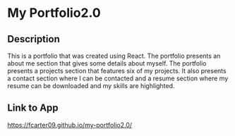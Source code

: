 # My Portfolio2.0

## Description

This is a portfolio that was created using React. The portfolio presents an about me section that gives some details about myself. 
The portfolio presents a projects section that features six of my projects. It also presents a contact section where I can be contacted
and a resume section where my resume can be downloaded and my skills are highlighted.

## Link to App
https://fcarter09.github.io/my-portfolio2.0/
